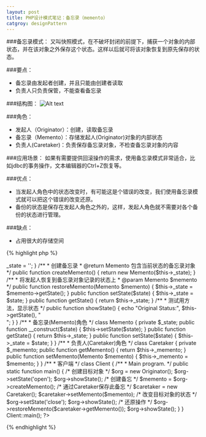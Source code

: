 ```yaml
---
layout: post
title: PHP设计模式笔记：备忘录（memento）
catgroy: designPattern
---
```

###备忘录模式：
又叫快照模式，在不破坏封闭的前提下，捕获一个对象的内部状态，并在该对象之外保存这个状态。这样以后就可将该对象恢复到原先保存的状态。

###要点：

*  备忘录由发起者创建，并且只能由创建者读取
*  负责人只负责保管，不能查看备忘录

###结构图：
![Alt text](http://www.phppan.com/wp-content/uploads/2010/10/Memento.jpg)

###角色：

* 发起人（Originator）：创建，读取备忘录  
* 备忘录（Memento）：存储发起人(Originator)对象的内部状态
* 负责人(Caretaker)：负责保存备忘录对象，不检查备忘录对象的内容

###应用场景：
如果有需要提供回滚操作的需求，使用备忘录模式非常适合，比如jdbc的事务操作，文本编辑器的Ctrl+Z恢复等。

###优点：

* 当发起人角色中的状态改变时，有可能这是个错误的改变，我们使用备忘录模式就可以把这个错误的改变还原。
* 备份的状态是保存在发起人角色之外的，这样，发起人角色就不需要对各个备份的状态进行管理。

###缺点：

* 占用很大的存储空间

{% highlight php %}
<?php
 
/**
 * 备忘录模式
 * @author phppan                                            
 * @package design pattern
 */
 
/**
 * 发起人(Originator)角色
 */
class Originator {
 
    private $_state;
 
    public function __construct() {
        $this->_state = '';
    }
 
    /**
     * 创建备忘录
     * @return Memento 包含当前状态的备忘录对象
     */
    public function createMemento() {
        return new Memento($this->_state);
    }
 
    /**
     * 将发起人恢复到备忘录对象记录的状态上
     * @param Memento $memento
     */
    public function restoreMemento(Memento $memento) {
        $this->_state = $memento->getState();
    }
 
    public function setState($state) {
        $this->_state = $state;
    }
 
    public function getState() {
        return $this->_state;
    }
 
    /**
     * 测试用方法，显示状态
     */
    public function showState() {
        echo "Original Status:", $this->getState(), "<br />";
    }
 
}
 
/**
 * 备忘录(Memento)角色
 */
class Memento {
 
    private $_state;
 
    public function __construct($state) {
        $this->setState($state);
    }
 
    public function getState() {
        return $this->_state;
    }
 
    public function setState($state) {
        $this->_state = $state;
    }
 
}
 
/**
 * 负责人(Caretaker)角色
 */
class Caretaker {
 
    private $_memento;
 
    public function getMemento() {
        return $this->_memento;
    }
 
    public function setMemento(Memento $memento) {
        $this->_memento = $memento;
    }
 
}
 
/**
 * 客户端
 */
class Client {
 
    /**
     * Main program.
     */
    public static function main() {
 
        /* 创建目标对象 */
        $org = new Originator();
        $org->setState('open');
        $org->showState();
 
        /* 创建备忘 */
        $memento = $org->createMemento();
 
        /* 通过Caretaker保存此备忘 */
        $caretaker = new Caretaker();
        $caretaker->setMemento($memento);
 
        /* 改变目标对象的状态 */
        $org->setState('close');
        $org->showState();
 
        /* 还原操作 */
        $org->restoreMemento($caretaker->getMemento());
        $org->showState();
    }
 
}
Client::main();
?>
{% endhighlight %}
